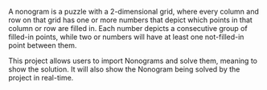A nonogram is a puzzle with a 2-dimensional grid, where every column and row on that grid has one or more numbers that depict which points in that column or row are filled in. Each number depicts a consecutive group of filled-in points, while two or numbers will have at least one not-filled-in point between them.

This project allows users to import Nonograms and solve them, meaning to show the solution. It will also show the Nonogram being solved by the project in real-time.